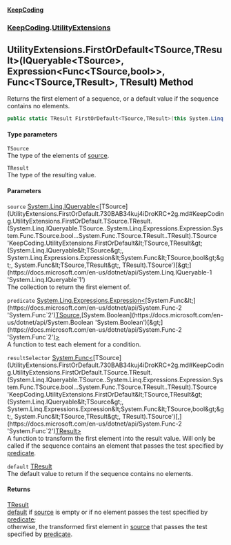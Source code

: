#### [KeepCoding](index.md 'index')
### [KeepCoding](KeepCoding.md 'KeepCoding').[UtilityExtensions](UtilityExtensions.md 'KeepCoding.UtilityExtensions')
## UtilityExtensions.FirstOrDefault&lt;TSource,TResult&gt;(IQueryable&lt;TSource&gt;, Expression&lt;Func&lt;TSource,bool&gt;&gt;, Func&lt;TSource,TResult&gt;, TResult) Method
Returns the first element of a sequence, or a default value if the sequence contains no elements.  
```csharp
public static TResult FirstOrDefault<TSource,TResult>(this System.Linq.IQueryable<TSource> source, System.Linq.Expressions.Expression<System.Func<TSource,bool>> predicate, System.Func<TSource,TResult> resultSelector, TResult @default);
```
#### Type parameters
<a name='KeepCoding.UtilityExtensions.FirstOrDefault.TSource.TResult.(System.Linq.IQueryable.TSource..System.Linq.Expressions.Expression.System.Func.TSource.bool...System.Func.TSource.TResult..TResult).TSource'></a>
`TSource`  
The type of the elements of [source](UtilityExtensions.FirstOrDefault.730BAB34kuj4iDroKRC+2g.md#KeepCoding.UtilityExtensions.FirstOrDefault.TSource.TResult.(System.Linq.IQueryable.TSource..System.Linq.Expressions.Expression.System.Func.TSource.bool...System.Func.TSource.TResult..TResult).source 'KeepCoding.UtilityExtensions.FirstOrDefault&lt;TSource,TResult&gt;(System.Linq.IQueryable&lt;TSource&gt;, System.Linq.Expressions.Expression&lt;System.Func&lt;TSource,bool&gt;&gt;, System.Func&lt;TSource,TResult&gt;, TResult).source').
  
<a name='KeepCoding.UtilityExtensions.FirstOrDefault.TSource.TResult.(System.Linq.IQueryable.TSource..System.Linq.Expressions.Expression.System.Func.TSource.bool...System.Func.TSource.TResult..TResult).TResult'></a>
`TResult`  
The type of the resulting value.
  
#### Parameters
<a name='KeepCoding.UtilityExtensions.FirstOrDefault.TSource.TResult.(System.Linq.IQueryable.TSource..System.Linq.Expressions.Expression.System.Func.TSource.bool...System.Func.TSource.TResult..TResult).source'></a>
`source` [System.Linq.IQueryable&lt;](https://docs.microsoft.com/en-us/dotnet/api/System.Linq.IQueryable-1 'System.Linq.IQueryable`1')[TSource](UtilityExtensions.FirstOrDefault.730BAB34kuj4iDroKRC+2g.md#KeepCoding.UtilityExtensions.FirstOrDefault.TSource.TResult.(System.Linq.IQueryable.TSource..System.Linq.Expressions.Expression.System.Func.TSource.bool...System.Func.TSource.TResult..TResult).TSource 'KeepCoding.UtilityExtensions.FirstOrDefault&lt;TSource,TResult&gt;(System.Linq.IQueryable&lt;TSource&gt;, System.Linq.Expressions.Expression&lt;System.Func&lt;TSource,bool&gt;&gt;, System.Func&lt;TSource,TResult&gt;, TResult).TSource')[&gt;](https://docs.microsoft.com/en-us/dotnet/api/System.Linq.IQueryable-1 'System.Linq.IQueryable`1')  
The collection to return the first element of.
  
<a name='KeepCoding.UtilityExtensions.FirstOrDefault.TSource.TResult.(System.Linq.IQueryable.TSource..System.Linq.Expressions.Expression.System.Func.TSource.bool...System.Func.TSource.TResult..TResult).predicate'></a>
`predicate` [System.Linq.Expressions.Expression&lt;](https://docs.microsoft.com/en-us/dotnet/api/System.Linq.Expressions.Expression-1 'System.Linq.Expressions.Expression`1')[System.Func&lt;](https://docs.microsoft.com/en-us/dotnet/api/System.Func-2 'System.Func`2')[TSource](UtilityExtensions.FirstOrDefault.730BAB34kuj4iDroKRC+2g.md#KeepCoding.UtilityExtensions.FirstOrDefault.TSource.TResult.(System.Linq.IQueryable.TSource..System.Linq.Expressions.Expression.System.Func.TSource.bool...System.Func.TSource.TResult..TResult).TSource 'KeepCoding.UtilityExtensions.FirstOrDefault&lt;TSource,TResult&gt;(System.Linq.IQueryable&lt;TSource&gt;, System.Linq.Expressions.Expression&lt;System.Func&lt;TSource,bool&gt;&gt;, System.Func&lt;TSource,TResult&gt;, TResult).TSource')[,](https://docs.microsoft.com/en-us/dotnet/api/System.Func-2 'System.Func`2')[System.Boolean](https://docs.microsoft.com/en-us/dotnet/api/System.Boolean 'System.Boolean')[&gt;](https://docs.microsoft.com/en-us/dotnet/api/System.Func-2 'System.Func`2')[&gt;](https://docs.microsoft.com/en-us/dotnet/api/System.Linq.Expressions.Expression-1 'System.Linq.Expressions.Expression`1')  
A function to test each element for a condition.
  
<a name='KeepCoding.UtilityExtensions.FirstOrDefault.TSource.TResult.(System.Linq.IQueryable.TSource..System.Linq.Expressions.Expression.System.Func.TSource.bool...System.Func.TSource.TResult..TResult).resultSelector'></a>
`resultSelector` [System.Func&lt;](https://docs.microsoft.com/en-us/dotnet/api/System.Func-2 'System.Func`2')[TSource](UtilityExtensions.FirstOrDefault.730BAB34kuj4iDroKRC+2g.md#KeepCoding.UtilityExtensions.FirstOrDefault.TSource.TResult.(System.Linq.IQueryable.TSource..System.Linq.Expressions.Expression.System.Func.TSource.bool...System.Func.TSource.TResult..TResult).TSource 'KeepCoding.UtilityExtensions.FirstOrDefault&lt;TSource,TResult&gt;(System.Linq.IQueryable&lt;TSource&gt;, System.Linq.Expressions.Expression&lt;System.Func&lt;TSource,bool&gt;&gt;, System.Func&lt;TSource,TResult&gt;, TResult).TSource')[,](https://docs.microsoft.com/en-us/dotnet/api/System.Func-2 'System.Func`2')[TResult](UtilityExtensions.FirstOrDefault.730BAB34kuj4iDroKRC+2g.md#KeepCoding.UtilityExtensions.FirstOrDefault.TSource.TResult.(System.Linq.IQueryable.TSource..System.Linq.Expressions.Expression.System.Func.TSource.bool...System.Func.TSource.TResult..TResult).TResult 'KeepCoding.UtilityExtensions.FirstOrDefault&lt;TSource,TResult&gt;(System.Linq.IQueryable&lt;TSource&gt;, System.Linq.Expressions.Expression&lt;System.Func&lt;TSource,bool&gt;&gt;, System.Func&lt;TSource,TResult&gt;, TResult).TResult')[&gt;](https://docs.microsoft.com/en-us/dotnet/api/System.Func-2 'System.Func`2')  
A function to transform the first element into the result value. Will only be called if the sequence contains an element that passes the test specified by [predicate](UtilityExtensions.FirstOrDefault.730BAB34kuj4iDroKRC+2g.md#KeepCoding.UtilityExtensions.FirstOrDefault.TSource.TResult.(System.Linq.IQueryable.TSource..System.Linq.Expressions.Expression.System.Func.TSource.bool...System.Func.TSource.TResult..TResult).predicate 'KeepCoding.UtilityExtensions.FirstOrDefault&lt;TSource,TResult&gt;(System.Linq.IQueryable&lt;TSource&gt;, System.Linq.Expressions.Expression&lt;System.Func&lt;TSource,bool&gt;&gt;, System.Func&lt;TSource,TResult&gt;, TResult).predicate').
  
<a name='KeepCoding.UtilityExtensions.FirstOrDefault.TSource.TResult.(System.Linq.IQueryable.TSource..System.Linq.Expressions.Expression.System.Func.TSource.bool...System.Func.TSource.TResult..TResult).default'></a>
`default` [TResult](UtilityExtensions.FirstOrDefault.730BAB34kuj4iDroKRC+2g.md#KeepCoding.UtilityExtensions.FirstOrDefault.TSource.TResult.(System.Linq.IQueryable.TSource..System.Linq.Expressions.Expression.System.Func.TSource.bool...System.Func.TSource.TResult..TResult).TResult 'KeepCoding.UtilityExtensions.FirstOrDefault&lt;TSource,TResult&gt;(System.Linq.IQueryable&lt;TSource&gt;, System.Linq.Expressions.Expression&lt;System.Func&lt;TSource,bool&gt;&gt;, System.Func&lt;TSource,TResult&gt;, TResult).TResult')  
The default value to return if the sequence contains no elements.
  
#### Returns
[TResult](UtilityExtensions.FirstOrDefault.730BAB34kuj4iDroKRC+2g.md#KeepCoding.UtilityExtensions.FirstOrDefault.TSource.TResult.(System.Linq.IQueryable.TSource..System.Linq.Expressions.Expression.System.Func.TSource.bool...System.Func.TSource.TResult..TResult).TResult 'KeepCoding.UtilityExtensions.FirstOrDefault&lt;TSource,TResult&gt;(System.Linq.IQueryable&lt;TSource&gt;, System.Linq.Expressions.Expression&lt;System.Func&lt;TSource,bool&gt;&gt;, System.Func&lt;TSource,TResult&gt;, TResult).TResult')  
[default](UtilityExtensions.FirstOrDefault.730BAB34kuj4iDroKRC+2g.md#KeepCoding.UtilityExtensions.FirstOrDefault.TSource.TResult.(System.Linq.IQueryable.TSource..System.Linq.Expressions.Expression.System.Func.TSource.bool...System.Func.TSource.TResult..TResult).default 'KeepCoding.UtilityExtensions.FirstOrDefault&lt;TSource,TResult&gt;(System.Linq.IQueryable&lt;TSource&gt;, System.Linq.Expressions.Expression&lt;System.Func&lt;TSource,bool&gt;&gt;, System.Func&lt;TSource,TResult&gt;, TResult).default') if [source](UtilityExtensions.FirstOrDefault.730BAB34kuj4iDroKRC+2g.md#KeepCoding.UtilityExtensions.FirstOrDefault.TSource.TResult.(System.Linq.IQueryable.TSource..System.Linq.Expressions.Expression.System.Func.TSource.bool...System.Func.TSource.TResult..TResult).source 'KeepCoding.UtilityExtensions.FirstOrDefault&lt;TSource,TResult&gt;(System.Linq.IQueryable&lt;TSource&gt;, System.Linq.Expressions.Expression&lt;System.Func&lt;TSource,bool&gt;&gt;, System.Func&lt;TSource,TResult&gt;, TResult).source') is empty or if no element passes the test specified by [predicate](UtilityExtensions.FirstOrDefault.730BAB34kuj4iDroKRC+2g.md#KeepCoding.UtilityExtensions.FirstOrDefault.TSource.TResult.(System.Linq.IQueryable.TSource..System.Linq.Expressions.Expression.System.Func.TSource.bool...System.Func.TSource.TResult..TResult).predicate 'KeepCoding.UtilityExtensions.FirstOrDefault&lt;TSource,TResult&gt;(System.Linq.IQueryable&lt;TSource&gt;, System.Linq.Expressions.Expression&lt;System.Func&lt;TSource,bool&gt;&gt;, System.Func&lt;TSource,TResult&gt;, TResult).predicate');  
            otherwise, the transformed first element in [source](UtilityExtensions.FirstOrDefault.730BAB34kuj4iDroKRC+2g.md#KeepCoding.UtilityExtensions.FirstOrDefault.TSource.TResult.(System.Linq.IQueryable.TSource..System.Linq.Expressions.Expression.System.Func.TSource.bool...System.Func.TSource.TResult..TResult).source 'KeepCoding.UtilityExtensions.FirstOrDefault&lt;TSource,TResult&gt;(System.Linq.IQueryable&lt;TSource&gt;, System.Linq.Expressions.Expression&lt;System.Func&lt;TSource,bool&gt;&gt;, System.Func&lt;TSource,TResult&gt;, TResult).source') that passes the test specified by [predicate](UtilityExtensions.FirstOrDefault.730BAB34kuj4iDroKRC+2g.md#KeepCoding.UtilityExtensions.FirstOrDefault.TSource.TResult.(System.Linq.IQueryable.TSource..System.Linq.Expressions.Expression.System.Func.TSource.bool...System.Func.TSource.TResult..TResult).predicate 'KeepCoding.UtilityExtensions.FirstOrDefault&lt;TSource,TResult&gt;(System.Linq.IQueryable&lt;TSource&gt;, System.Linq.Expressions.Expression&lt;System.Func&lt;TSource,bool&gt;&gt;, System.Func&lt;TSource,TResult&gt;, TResult).predicate').
